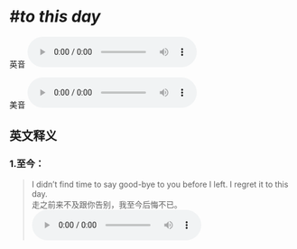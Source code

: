 # ***\#to this day*** 
英音
<audio src="./media/to this day1_AAC.aac" controls="controls"></audio>

美音
<audio src="./media/to this day2_AAC.aac" controls="controls"></audio>



  

英文释义
---
### 1.**至今：**  

 > I didn’t find time to say good-bye to you before I left. I regret it to this day.   
 > 走之前来不及跟你告别，我至今后悔不已。    
<audio src="./media/day-15.aac" controls="controls"></audio>


